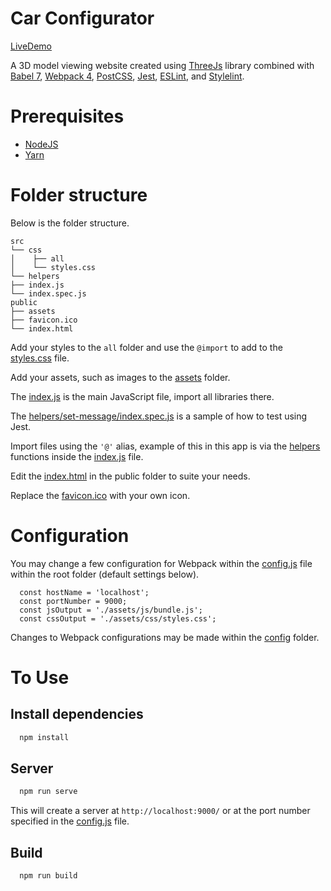 # Car Configurator

[LiveDemo](https://carconfig.netlify.app/)

A 3D model viewing website created using [ThreeJs](https://threejs.org/) library combined with [Babel 7](https://babeljs.io/), [Webpack 4](https://webpack.js.org/), [PostCSS](https://postcss.org/), [Jest](https://jestjs.io/), [ESLint](https://eslint.org/), and [Stylelint](https://stylelint.io/).

# Prerequisites

- [NodeJS](https://nodejs.org/en/)
- [Yarn](https://yarnpkg.com)

# Folder structure

Below is the folder structure.

```
src
└── css
│    ├── all
│    └── styles.css
└── helpers
├── index.js
└── index.spec.js
public
├── assets
├── favicon.ico
└── index.html
```

Add your styles to the `all` folder and use the `@import` to add to the [styles.css](src/css/styles.css) file.

Add your assets, such as images to the [assets](public/assets) folder.

The [index.js](src/index.js) is the main JavaScript file, import all libraries there.

The [helpers/set-message/index.spec.js](src/helpers/set-message/index.spec.js) is a sample of how to test using Jest.

Import files using the `'@'` alias, example of this in this app is via the [helpers](src/helpers) functions inside the [index.js](src/index.js) file.

Edit the [index.html](public/index.html) in the public folder to suite your needs.

Replace the [favicon.ico](public/favicon.ico) with your own icon.

# Configuration

You may change a few configuration for Webpack within the [config.js](config.js) file within the root folder (default settings below).

```
  const hostName = 'localhost';
  const portNumber = 9000;
  const jsOutput = './assets/js/bundle.js';
  const cssOutput = './assets/css/styles.css';
```

Changes to Webpack configurations may be made within the [config](config) folder.

# To Use

## Install dependencies

```sh
  npm install
```

## Server

```sh
  npm run serve
```

This will create a server at `http://localhost:9000/` or at the port number specified in the [config.js](config.js) file.

## Build

```sh
  npm run build
```